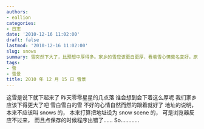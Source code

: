 ```yaml
---
authors:
- eallion
categories:
- 日志
date: '2010-12-16 11:02:00'
draft: false
lastmod: '2010-12-16 11:02:00'
slug: snows
summary: 雪突然下大了，比预想中厚得多。家乡的雪应该更白更厚，看着雪心情莫名变好。原本想用"snow scene"当地址，但浏览器卡顿保存失败，最终用了"snows"。
tags:
- 雪
- 雪景
title: 2010 年 12 月 15 日 雪景
---
```


这雪是说下就下起来了
昨天零零星星的几点落
谁会想到会下着这么厚呢
我们家乡应该下得更大了吧
雪白雪白的雪
不好的心情自然而然的跟着就好了
地址的说明，本来不应该叫 snows 的，
本来打算把地址设为 snow scene 的，
可是浏览器反应不过来，
而且点保存的时候程序出错了……
So…………